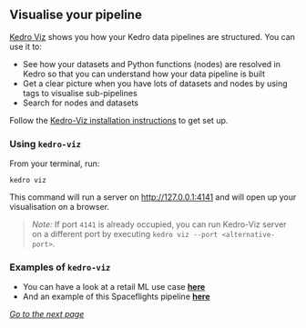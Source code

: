 
## Visualise your pipeline

[Kedro Viz](https://github.com/quantumblacklabs/kedro-viz) shows you how your Kedro data pipelines are structured. You can use it to:

 - See how your datasets and Python functions (nodes) are resolved in Kedro so that you can understand how your data pipeline is built
 - Get a clear picture when you have lots of datasets and nodes by using tags to visualise sub-pipelines
 - Search for nodes and datasets

Follow the [Kedro-Viz installation instructions](https://kedro.readthedocs.io/en/stable/03_tutorial/06_visualise_pipeline.html) to get set up.
### Using `kedro-viz`

From your terminal, run:

```
kedro viz
```

This command will run a server on http://127.0.0.1:4141 and will open up your visualisation on a browser.

> *Note:* If port `4141` is already occupied, you can run Kedro-Viz server on a different port by executing `kedro viz --port <alternative-port>`.

### Examples of `kedro-viz`

 - You can have a look at a retail ML use case [**here**](https://quantumblacklabs.github.io/kedro-viz/)
 - And an example of this Spaceflights pipeline [**here**](https://medium.com/@QuantumBlack/demystifying-machine-learning-complexity-through-visualisation-11a9d73db3c5)

_[Go to the next page](./09_versioning.md)_
